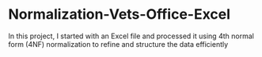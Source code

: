 # Normalization-Vets-Office-Excel
In this project, I started with an Excel file and processed it using 4th normal form (4NF) normalization to refine and structure the data efficiently
